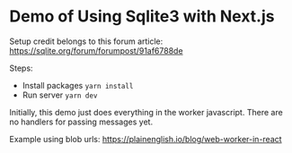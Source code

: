 # Demo of Using Sqlite3 with Next.js

Setup credit belongs to this forum article:
https://sqlite.org/forum/forumpost/91af6788de

Steps:
- Install packages `yarn install`
- Run server `yarn dev`

Initially, this demo just does everything in the
worker javascript. There are no handlers for 
passing messages yet.

Example using blob urls:
https://plainenglish.io/blog/web-worker-in-react

